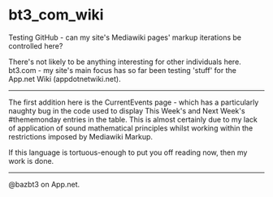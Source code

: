 bt3_com_wiki
============

Testing GitHub - can my site's Mediawiki pages' markup iterations be controlled here?

There's not likely to be anything interesting for other individuals here. bt3.com - my site's main focus has so far been testing 'stuff' for the App.net Wiki (appdotnetwiki.net).

----

The first addition here is the CurrentEvents page - which has a particularly naughty bug in the code used to display This Week's and Next Week's #thememonday entries in the table. This is almost certainly due to my lack of application of sound mathematical principles whilst working within the restrictions imposed by Mediawiki Markup.

If this language is tortuous-enough to put you off reading now, then my work is done.

----
@bazbt3 on App.net.
